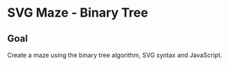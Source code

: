 # SVG Maze - Binary Tree

<!-- ## [Live Demo]() -->

## Goal

Create a maze using the binary tree algorithm, SVG syntax and JavaScript.
